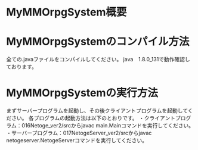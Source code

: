 # MyMMOrpgSystem概要

# MyMMOrpgSystemのコンパイル方法
全ての.javaファイルをコンパイルしてください。
java　1.8.0_131で動作確認しております。

# MyMMOrpgSystemの実行方法
まずサーバープログラムを起動し、その後クライアントプログラムを起動してください。
各プログラムの起動方法は以下のとおりです。
・クライアントプログラム：016Netoge_ver2/srcからjavac main.Mainコマンドを実行してください。
・サーバープログラム：017NetogeServer_ver2/srcからjavac netogeserver.NetogeServerコマンドを実行してください。
